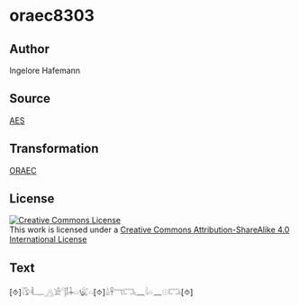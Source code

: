 # oraec8303

## Author

Ingelore Hafemann

## Source

[AES](https://github.com/simondschweitzer/aes)

## Transformation

[ORAEC](https://oraec.github.io/)

## License

<a rel="license" href="http://creativecommons.org/licenses/by-sa/4.0/"><img alt="Creative Commons License" style="border-width:0" src="https://i.creativecommons.org/l/by-sa/4.0/88x31.png" /></a><br />This work is licensed under a <a rel="license" href="http://creativecommons.org/licenses/by-sa/4.0/">Creative Commons Attribution-ShareAlike 4.0 International License</a>

## Text

[⯑]𓇋𓅱𓌞𓊃𓂻𓀀𓊹𓄤𓇓𓏏𓆤𓏏[⯑]𓏙𓋹𓄓𓉐𓏤𓈖𓇋𓏏𓈖𓇳𓉐𓏤[⯑]<br>
